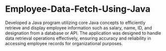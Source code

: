 # Employee-Data-Fetch-Using-Java
Developed a Java program utilizing core Java concepts to efficiently retrieve and display employee information such as salary, name, ID, and designation from a database or API. The application was designed to handle data retrieval operations effectively, ensuring accuracy and reliability in accessing employee records for organizational purposes.
